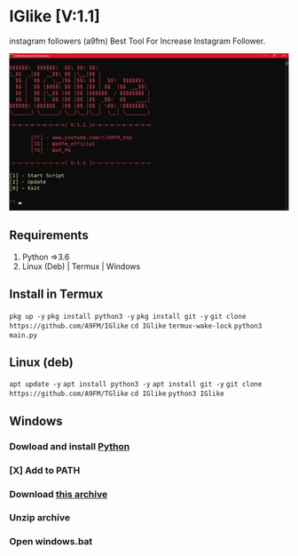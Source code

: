 # IGlike [V:1.1]
instagram followers (a9fm)
Best Tool For Increase Instagram Follower.
<p align="center">
  <img src="https://raw.githubusercontent.com/A9FM/IGlike/main/screenshot.jpg">
</p>

## Requirements
1. Python =>3.6
2. Linux (Deb) | Termux | Windows 

## Install in Termux
`pkg up -y`
`pkg install python3 -y`
`pkg install git -y`
`git clone https://github.com/A9FM/IGlike`
`cd IGlike`
`termux-wake-lock`
`python3 main.py`

## Linux (deb)
`apt update -y`
`apt install python3 -y`
`apt install git -y`
`git clone https://github.com/A9FM/TGlike`
`cd IGlike`
`python3 IGlike`

## Windows
### Dowload and install <a href="https://www.python.org/downloads/windows/">Python</a>
### [X] Add to PATH
### Download <a href="https://github.com/A9FM/IGlike/archive/refs/heads/main.zip">this archive</a>
### Unzip archive
### Open windows.bat
